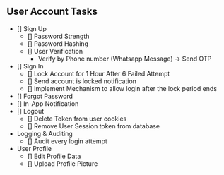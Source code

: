 ## User Account Tasks

- [] Sign Up
  - [] Password Strength
  - [] Password Hashing
  - [] User Verification
    - Verify by Phone number (Whatsapp Message) -> Send OTP
- [] Sign In
  - [] Lock Account for 1 Hour After 6 Failed Attempt
  - [] Send account is locked notification
  - [] Implement Mechanism to allow login after the lock period ends
- [] Forgot Password
- [] In-App Notification
- [] Logout
  - [] Delete Token from user cookies
  - [] Remove User Session token from database
- Logging & Auditing
  - [] Audit every login attempt
- User Profile
  - [] Edit Profile Data
  - [] Upload Profile Picture